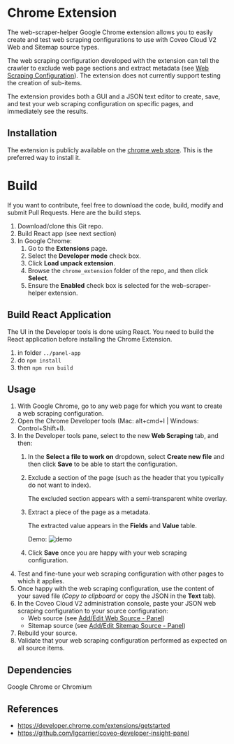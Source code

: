 # Chrome Extension
The web-scraper-helper Google Chrome extension allows you to easily create and test web scraping configurations to use with Coveo Cloud V2 Web and Sitemap source types.

The web scraping configuration developed with the extension can tell the crawler to exclude web page sections and extract metadata (see [Web Scraping Configuration](http://www.coveo.com/go?dest=cloudhelp&lcid=9&context=277)). The extension does not currently support testing the creation of sub-items.

The extension provides both a GUI and a JSON text editor to create, save, and test your web scraping configuration on specific pages, and immediately see the results.

## Installation

The extension is publicly available on the [chrome web store](https://chrome.google.com/webstore/detail/web-scraper-helper-for-co/demelhhhnkocnphihjbhpafjnknknkdf).
This is the preferred way to install it.

# Build

If you want to contribute, feel free to download the code, build, modify and submit Pull Requests.
Here are the build steps.

1. Download/clone this Git repo.
1. Build React app (see next section)
1. In Google Chrome:
   1. Go to the **Extensions** page.
   1. Select the **Developer mode** check box.
   1. Click **Load unpack extension**.
   1. Browse the `chrome_extension` folder of  the repo, and then click **Select**.
   1. Ensure the **Enabled** check box is selected for the web-scraper-helper extension.

## Build React Application

The UI in the Developer tools is done using React. You need to build the React application before installing the Chrome Extension.

1. in folder `../panel-app`
1. do `npm install`
1. then `npm run build`

## Usage
1. With Google Chrome, go to any web page for which you want to create a web scraping configuration.
1. Open the Chrome Developer tools (Mac: alt+cmd+I | Windows: Control+Shift+I).
1. In the Developer tools pane, select to the new **Web Scraping** tab, and then:
   1. In the **Select a file to work on** dropdown, select **Create new file** and then click **Save** to be able to start the configuration.
   1. Exclude a section of the page (such as the header that you typically do not want to index).

      The excluded section appears with a semi-transparent white overlay.

   1. Extract a piece of the page as a metadata.

      The extracted value appears in the **Fields** and **Value** table.

      Demo:
       ![demo](../screenshots/blog.gif)

   1. Click **Save** once you are happy with your web scraping configuration.
1. Test and fine-tune your web scraping configuration with other pages to which it applies.
1. Once happy with the web scraping configuration, use the content of your saved file (_Copy to clipboard_ or copy the JSON in the **Text** tab).
1. In the Coveo Cloud V2 administration console, paste your JSON web scraping configuration to your source configuration:
   - Web source (see [Add/Edit Web Source - Panel](http://www.coveo.com/go?dest=cloudhelp&lcid=9&context=276))
   - Sitemap source (see [Add/Edit Sitemap Source - Panel](http://www.coveo.com/go?dest=cloudhelp&lcid=9&context=275))
1. Rebuild your source.
1. Validate that your web scraping configuration performed as expected on all source items.

## Dependencies
Google Chrome or Chromium

## References

* https://developer.chrome.com/extensions/getstarted
* https://github.com/lgcarrier/coveo-developer-insight-panel
